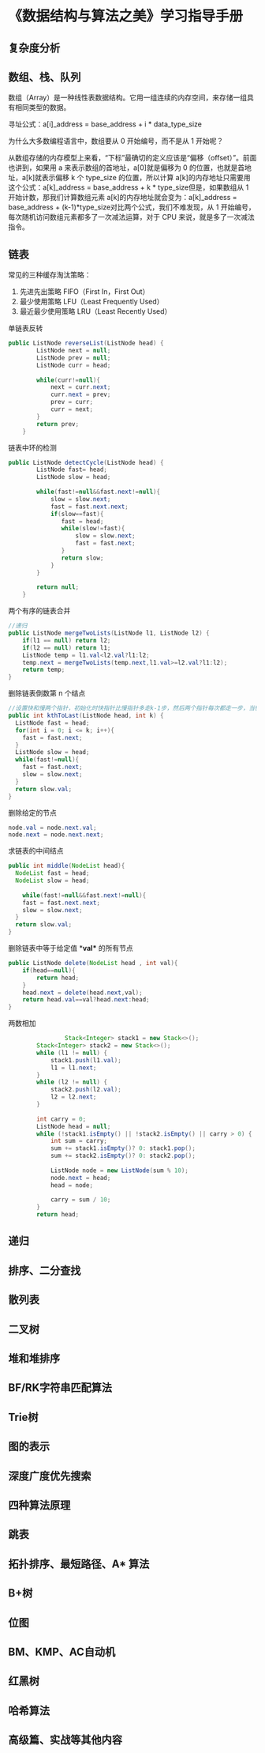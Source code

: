 # 《数据结构与算法之美》学习指导手册



## 复杂度分析

## 数组、栈、队列

数组（Array）是一种线性表数据结构。它用一组连续的内存空间，来存储一组具有相同类型的数据。

寻址公式：a[i]_address = base_address + i * data_type_size

为什么大多数编程语言中，数组要从 0 开始编号，而不是从 1 开始呢？

从数组存储的内存模型上来看，“下标”最确切的定义应该是“偏移（offset）”。前面也讲到，如果用 a 来表示数组的首地址，a[0]就是偏移为 0 的位置，也就是首地址，a[k]就表示偏移 k 个 type_size 的位置，所以计算 a[k]的内存地址只需要用这个公式：a[k]_address = base_address + k * type_size但是，如果数组从 1 开始计数，那我们计算数组元素 a[k]的内存地址就会变为：a[k]_address = base_address + (k-1)*type_size对比两个公式，我们不难发现，从 1 开始编号，每次随机访问数组元素都多了一次减法运算，对于 CPU 来说，就是多了一次减法指令。



## 链表

常见的三种缓存淘汰策略：

1. 先进先出策略 FIFO（First In，First Out）
2. 最少使用策略 LFU（Least Frequently Used）
3. 最近最少使用策略 LRU（Least Recently Used）



单链表反转

```java
public ListNode reverseList(ListNode head) {
        ListNode next = null;
        ListNode prev = null;
        ListNode curr = head;
        
        while(curr!=null){
            next = curr.next;
            curr.next = prev;
            prev = curr;
            curr = next;
        }
        return prev;
    }
```



链表中环的检测

```java
public ListNode detectCycle(ListNode head) {
        ListNode fast= head;
        ListNode slow = head;
    
        while(fast!=null&&fast.next!=null){
            slow = slow.next;
            fast = fast.next.next;
            if(slow==fast){
               fast = head;
               while(slow!=fast){
                   slow = slow.next;
                   fast = fast.next;
               }
               return slow;
            }
        }
       
        return null;
    }
```



两个有序的链表合并

```java
//递归 
public ListNode mergeTwoLists(ListNode l1, ListNode l2) {
    if(l1 == null) return l2;
    if(l2 == null) return l1;
   	ListNode temp = l1.val<l2.val?l1:l2;
    temp.next = mergeTwoLists(temp.next,l1.val>=l2.val?l1:l2);
    return temp;
}
```

删除链表倒数第 n 个结点

```java
//设置快和慢两个指针，初始化时快指针比慢指针多走k-1步，然后两个指针每次都走一步，当快指针到达终点时，慢指针正好处在倒数第k的位置
public int kthToLast(ListNode head, int k) {
  ListNode fast = head;
  for(int i = 0; i <= k; i++){
    fast = fast.next;
  }
  ListNode slow = head;
  while(fast!=null){
    fast = fast.next;
    slow = slow.next;
  }
  return slow.val;
}

```

删除给定的节点

```java
node.val = node.next.val;
node.next = node.next.next;
```

求链表的中间结点

```java
public int middle(NodeList head){
  NodeList fast = head;
  NodeList slow = head;
  
	while(fast!=null&&fast.next!=null){
    fast = fast.next.next;
    slow = slow.next;
  }
  return slow.val;
}
```



删除链表中等于给定值 ***val\*** 的所有节点

```java
public ListNode delete(NodeList head , int val){
	if(head==null){
		return head;
	}
	head.next = delete(head.next,val);
	return head.val==val?head.next:head;
}
```

两数相加

```java
 				Stack<Integer> stack1 = new Stack<>();
        Stack<Integer> stack2 = new Stack<>();
        while (l1 != null) {
            stack1.push(l1.val);
            l1 = l1.next;
        }
        while (l2 != null) {
            stack2.push(l2.val);
            l2 = l2.next;
        }
        
        int carry = 0;
        ListNode head = null;
        while (!stack1.isEmpty() || !stack2.isEmpty() || carry > 0) {
            int sum = carry;
            sum += stack1.isEmpty()? 0: stack1.pop();
            sum += stack2.isEmpty()? 0: stack2.pop();
          
            ListNode node = new ListNode(sum % 10);
            node.next = head;
            head = node;
          
            carry = sum / 10;
        }
        return head;


```



## 递归

## 排序、二分查找

## 散列表

## 二叉树



## 堆和堆排序

## BF/RK字符串匹配算法

## Trie树

## 图的表示

## 深度广度优先搜索

## 四种算法原理

## 跳表

## 拓扑排序、最短路径、A* 算法

## B+树

## 位图

## BM、KMP、AC自动机

## 红黑树

## 哈希算法

## 高级篇、实战等其他内容

